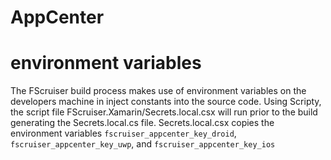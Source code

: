 # AppCenter 


# environment variables
The FScruiser build process makes use of environment variables on the developers machine in inject constants into the source code. Using Scripty, the script file FScruiser.Xamarin/Secrets.local.csx will run prior to the build generating the Secrets.local.cs file. Secrets.local.csx copies the environment variables `fscruiser_appcenter_key_droid`, `fscruiser_appcenter_key_uwp`, and `fscruiser_appcenter_key_ios`


